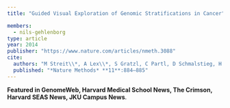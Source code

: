 ```yaml
---
title: "Guided Visual Exploration of Genomic Stratifications in Cancer"

members:
  - nils-gehlenborg
type: article
year: 2014
publisher: "https://www.nature.com/articles/nmeth.3088"
cite:
  authors: "M Streit\\*, A Lex\\*, S Gratzl, C Partl, D Schmalstieg, H Pfister, PJ Park\\*\\* and N Gehlenborg\\*\\*"
  published: "*Nature Methods* **11**:884–885"
---
```

**Featured in GenomeWeb, Harvard Medical School News, The Crimson, Harvard SEAS News, JKU Campus News**.
